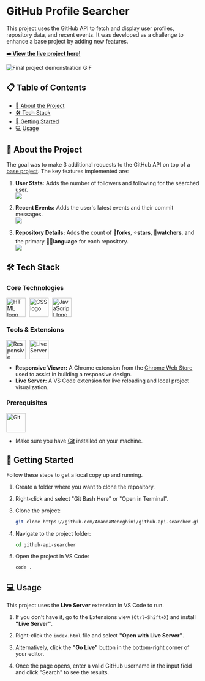 # GitHub Profile Searcher

This project uses the GitHub API to fetch and display user profiles, repository data, and recent events. It was developed as a challenge to enhance a base project by adding new features.

**[➡️ View the live project here!](https://amandameneghini.github.io/github-api-searcher/)**

![Final project demonstration GIF](./src/images/readme/demo/demo-final-II.gif)

## 📋 Table of Contents
- [🎯 About the Project](#-about-the-project)
- [🛠️ Tech Stack](#️-tech-stack)
- [🚀 Getting Started](#-getting-started)
- [💻 Usage](#-usage)

## 🎯 About the Project

The goal was to make 3 additional requests to the GitHub API on top of a [base project](https://github.com/AmandaMeneghini/projeto-inicial-fetch-github-api.git). The key features implemented are:

1.  **User Stats:** Adds the number of followers and following for the searched user.
    <br><img src="./src/images/readme/design/demo-following.png" style="max-width: 100px">

2.  **Recent Events:** Adds the user's latest events and their commit messages.
    <br><img src="./src/images/readme/design/demo-user-events.png">

3.  **Repository Details:** Adds the count of 🍴**forks**, ⭐**stars**, 👀**watchers**, and the primary 👨‍💻**language** for each repository.
    <br><img src="./src/images/readme/design/demo-datails-repositorie.png" style="max-width: 200px">


## 🛠️ Tech Stack

### Core Technologies
<div style="display: flex; align-items: center; gap: 10px;">
    <img src="./src/images/readme/icons/logo-html-5-1536.png" style="width: 50px" alt="HTML logo">
    <img src="./src/images/readme/icons/logo-css-3-2048.png" style="width: 50px" alt="CSS logo">
    <img src="./src/images/readme/icons/javascript_icon_130900.png" style="width: 50px" alt="JavaScript logo">
</div>

### Tools & Extensions
<div style="display: flex; align-items: center; gap: 10px; margin-top: 10px;">
    <img src="./src/images/readme/icons/responsive-viewer.png" style="width: 50px;" alt="Responsive Viewer">
    <img src="https://ritwickdey.gallerycdn.vsassets.io/extensions/ritwickdey/liveserver/5.7.9/1736542717282/Microsoft.VisualStudio.Services.Icons.Default" style="width: 50px;" alt="Live Server">
</div>

- **Responsive Viewer:** A Chrome extension from the [Chrome Web Store](https://chromewebstore.google.com/detail/responsive-viewer/inmopeiepgfljkpkidclfgbgbmfcennb) used to assist in building a responsive design.
- **Live Server:** A VS Code extension for live reloading and local project visualization.

### Prerequisites
<img src="https://img.icons8.com/color/512/git.png" style="width: 50px;" alt="Git">

- Make sure you have [Git](https://git-scm.com/downloads) installed on your machine.


## 🚀 Getting Started

Follow these steps to get a local copy up and running.

1.  Create a folder where you want to clone the repository.

2.  Right-click and select "Git Bash Here" or "Open in Terminal".

3.  Clone the project:
    ```bash
    git clone https://github.com/AmandaMeneghini/github-api-searcher.git
    ```

4.  Navigate to the project folder:
    ```bash
    cd github-api-searcher
    ```

5.  Open the project in VS Code:
    ```bash
    code .
    ```

## 💻 Usage

This project uses the **Live Server** extension in VS Code to run.

1.  If you don't have it, go to the Extensions view (`Ctrl+Shift+X`) and install **"Live Server"**.

2.  Right-click the `index.html` file and select **"Open with Live Server"**.

3.  Alternatively, click the **"Go Live"** button in the bottom-right corner of your editor.

4.  Once the page opens, enter a valid GitHub username in the input field and click "Search" to see the results.
